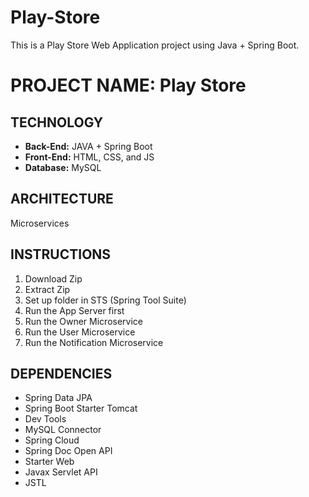 # Play-Store
This is a Play Store Web Application project using Java + Spring Boot.
# PROJECT NAME: Play Store

## TECHNOLOGY
- **Back-End:** JAVA + Spring Boot
- **Front-End:** HTML, CSS, and JS
- **Database:** MySQL

## ARCHITECTURE
Microservices

## INSTRUCTIONS
1. Download Zip
2. Extract Zip
3. Set up folder in STS (Spring Tool Suite)
4. Run the App Server first
5. Run the Owner Microservice
6. Run the User Microservice
7. Run the Notification Microservice

## DEPENDENCIES
- Spring Data JPA
- Spring Boot Starter Tomcat
- Dev Tools
- MySQL Connector
- Spring Cloud
- Spring Doc Open API
- Starter Web
- Javax Servlet API
- JSTL
